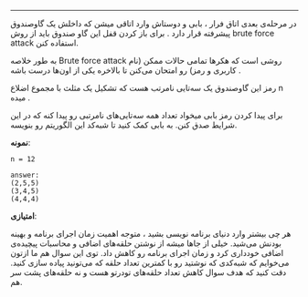 ---------
در مرحله‌ی بعدی اتاق فرار ، بابی و دوستاش وارد اتاقی میشن که داخلش یک گاوصندوق پیشرفته قرار دارد . برای باز کردن قفل این گاو صندوق باید از روش brute force attack استفاده کنن. 

 به طور خلاصه Brute force attack روشی است که هکر‌ها تمامی حالات ممکن (‌نام کاربری و رمز‌)‌ رو امتحان می‌کنن تا بالاخره یکی از اون‌ها درست باشه .

رمز این گاو‌صندوق یک سه‌تایی نامرتب هست که تشکیل یک مثلث با مجموع اضلاع n میده . 

برای پیدا کردن رمز بابی میخواد تعداد همه سه‌تایی‌های نامرتبی رو پیدا کنه که در این شرایط صدق کنن. به بابی کمک کنید تا شبه‌کد این الگوریتم رو بنویسه.  

**نمونه**:

	n = 12

	answer:
	(2,5,5)
	(3,4,5)
	(4,4,4)

**امتیازی**:‌

هر چی بیشتر وارد دنیای برنامه نویسی بشید ، متوجه اهمیت زمان اجرای برنامه و بهینه بودنش می‌شید. خیلی از جاها میشه از نوشتن حلقه‌های اضافی و محاسبات پیچیده‌ی اضافی خودداری کرد و زمان اجرای برنامه رو کاهش داد. توی این سوال هم ما ازتون می‌خوایم که شبه‌کدی که نوشتید رو با کمترین تعداد حلقه که می‌تونید پیاده سازی کنید. دقت کنید که هدف سوال کاهش تعداد حلقه‌های تودرتو هست و نه حلقه‌های پشت سر هم.
